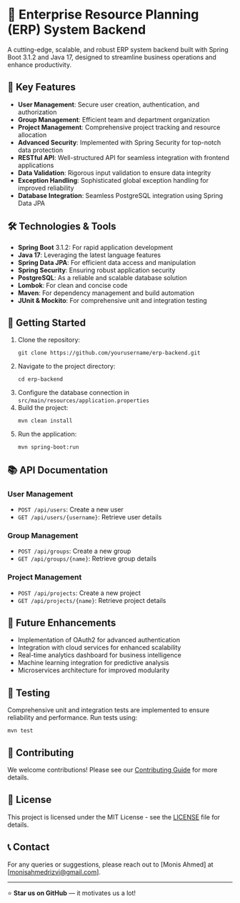 # 🚀 Enterprise Resource Planning (ERP) System Backend

A cutting-edge, scalable, and robust ERP system backend built with Spring Boot 3.1.2 and Java 17, designed to streamline business operations and enhance productivity.

## 🌟 Key Features

- **User Management**: Secure user creation, authentication, and authorization
- **Group Management**: Efficient team and department organization
- **Project Management**: Comprehensive project tracking and resource allocation
- **Advanced Security**: Implemented with Spring Security for top-notch data protection
- **RESTful API**: Well-structured API for seamless integration with frontend applications
- **Data Validation**: Rigorous input validation to ensure data integrity
- **Exception Handling**: Sophisticated global exception handling for improved reliability
- **Database Integration**: Seamless PostgreSQL integration using Spring Data JPA

## 🛠️ Technologies & Tools

- **Spring Boot** 3.1.2: For rapid application development
- **Java 17**: Leveraging the latest language features
- **Spring Data JPA**: For efficient data access and manipulation
- **Spring Security**: Ensuring robust application security
- **PostgreSQL**: As a reliable and scalable database solution
- **Lombok**: For clean and concise code
- **Maven**: For dependency management and build automation
- **JUnit & Mockito**: For comprehensive unit and integration testing

## 🚀 Getting Started

1. Clone the repository:
   ```
   git clone https://github.com/yourusername/erp-backend.git
   ```
2. Navigate to the project directory:
   ```
   cd erp-backend
   ```
3. Configure the database connection in `src/main/resources/application.properties`
4. Build the project:
   ```
   mvn clean install
   ```
5. Run the application:
   ```
   mvn spring-boot:run
   ```

## 📚 API Documentation

### User Management
- `POST /api/users`: Create a new user
- `GET /api/users/{username}`: Retrieve user details

### Group Management
- `POST /api/groups`: Create a new group
- `GET /api/groups/{name}`: Retrieve group details

### Project Management
- `POST /api/projects`: Create a new project
- `GET /api/projects/{name}`: Retrieve project details

## 🔮 Future Enhancements

- Implementation of OAuth2 for advanced authentication
- Integration with cloud services for enhanced scalability
- Real-time analytics dashboard for business intelligence
- Machine learning integration for predictive analysis
- Microservices architecture for improved modularity

## 🧪 Testing

Comprehensive unit and integration tests are implemented to ensure reliability and performance. Run tests using:
```
mvn test
```

## 🤝 Contributing

We welcome contributions! Please see our [Contributing Guide](CONTRIBUTING.md) for more details.

## 📜 License

This project is licensed under the MIT License - see the [LICENSE](LICENSE) file for details.

## 📞 Contact

For any queries or suggestions, please reach out to [Monis Ahmed] at [monisahmedrizvi@gmail.com].

---

⭐️ **Star us on GitHub** — it motivates us a lot!

